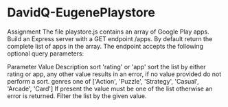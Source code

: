 # DavidQ-EugenePlaystore

Assignment
The file playstore.js contains an array of Google Play apps. Build an Express server with a GET endpoint /apps. By default return the complete list of apps in the array. The endpoint accepts the following optional query parameters:

Parameter	Value	Description
sort	'rating' or 'app'	sort the list by either rating or app, any other value results in an error, if no value provided do not perform a sort.
genres	one of ['Action', 'Puzzle', 'Strategy', 'Casual', 'Arcade', 'Card']	If present the value must be one of the list otherwise an error is returned. Filter the list by the given value.